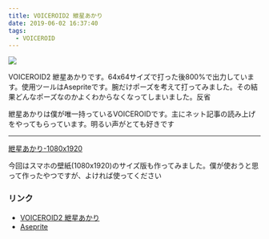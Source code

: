 ```yaml
---
title: VOICEROID2 紲星あかり
date: 2019-06-02 16:37:40
tags:
  - VOICEROID
---
```


![](/image-blog/images/kizuna-akari.png)

VOICEROID2 紲星あかりです。64x64サイズで打った後800%で出力しています。使用ツールはAsepriteです。腕だけポーズを考えて打ってみました。その結果どんなポーズなのかよくわからなくなってしまいました。反省

紲星あかりは僕が唯一持っているVOICEROIDです。主にネット記事の読み上げをやってもらっています。明るい声がとても好きです

---

[紲星あかり-1080x1920](/image-blog/images/akari-wall.png)

今回はスマホの壁紙(1080x1920)のサイズ版も作ってみました。僕が使おうと思って作ったやつですが、よければ使ってください

### リンク
- [VOICEROID2 紲星あかり](https://www.ah-soft.com/voiceroid/akari/)
- [Aseprite](https://www.aseprite.org)
